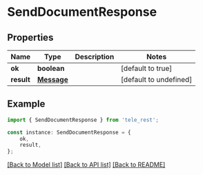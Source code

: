 # SendDocumentResponse


## Properties

Name | Type | Description | Notes
------------ | ------------- | ------------- | -------------
**ok** | **boolean** |  | [default to true]
**result** | [**Message**](Message.md) |  | [default to undefined]

## Example

```typescript
import { SendDocumentResponse } from 'tele_rest';

const instance: SendDocumentResponse = {
    ok,
    result,
};
```

[[Back to Model list]](../README.md#documentation-for-models) [[Back to API list]](../README.md#documentation-for-api-endpoints) [[Back to README]](../README.md)
